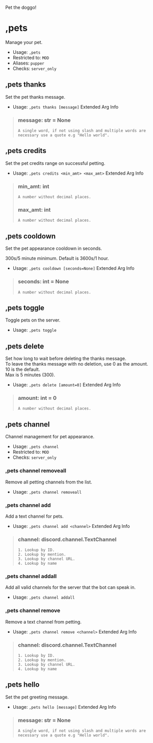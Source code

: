 Pet the doggo!

# ,pets
Manage your pet.<br/>
 - Usage: `,pets`
 - Restricted to: `MOD`
 - Aliases: `pupper`
 - Checks: `server_only`
## ,pets thanks
Set the pet thanks message.<br/>
 - Usage: `,pets thanks [message]`
Extended Arg Info
> ### message: str = None
> ```
> A single word, if not using slash and multiple words are necessary use a quote e.g "Hello world".
> ```
## ,pets credits
Set the pet credits range on successful petting.<br/>
 - Usage: `,pets credits <min_amt> <max_amt>`
Extended Arg Info
> ### min_amt: int
> ```
> A number without decimal places.
> ```
> ### max_amt: int
> ```
> A number without decimal places.
> ```
## ,pets cooldown
Set the pet appearance cooldown in seconds.<br/>

300s/5 minute minimum. Default is 3600s/1 hour.<br/>
 - Usage: `,pets cooldown [seconds=None]`
Extended Arg Info
> ### seconds: int = None
> ```
> A number without decimal places.
> ```
## ,pets toggle
Toggle pets on the server.<br/>
 - Usage: `,pets toggle`
## ,pets delete
Set how long to wait before deleting the thanks message.<br/>
To leave the thanks message with no deletion, use 0 as the amount.<br/>
10 is the default.<br/>
Max is 5 minutes (300).<br/>
 - Usage: `,pets delete [amount=0]`
Extended Arg Info
> ### amount: int = 0
> ```
> A number without decimal places.
> ```
## ,pets channel
Channel management for pet appearance.<br/>
 - Usage: `,pets channel`
 - Restricted to: `MOD`
 - Checks: `server_only`
### ,pets channel removeall
Remove all petting channels from the list.<br/>
 - Usage: `,pets channel removeall`
### ,pets channel add
Add a text channel for pets.<br/>
 - Usage: `,pets channel add <channel>`
Extended Arg Info
> ### channel: discord.channel.TextChannel
> 
> 
>     1. Lookup by ID.
>     2. Lookup by mention.
>     3. Lookup by channel URL.
>     4. Lookup by name
> 
>     
### ,pets channel addall
Add all valid channels for the server that the bot can speak in.<br/>
 - Usage: `,pets channel addall`
### ,pets channel remove
Remove a text channel from petting.<br/>
 - Usage: `,pets channel remove <channel>`
Extended Arg Info
> ### channel: discord.channel.TextChannel
> 
> 
>     1. Lookup by ID.
>     2. Lookup by mention.
>     3. Lookup by channel URL.
>     4. Lookup by name
> 
>     
## ,pets hello
Set the pet greeting message.<br/>
 - Usage: `,pets hello [message]`
Extended Arg Info
> ### message: str = None
> ```
> A single word, if not using slash and multiple words are necessary use a quote e.g "Hello world".
> ```

